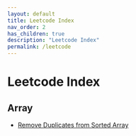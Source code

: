 ```yaml
---
layout: default
title: Leetcode Index
nav_order: 2
has_children: true
description: "Leetcode Index"
permalink: /leetcode
---
```



# Leetcode Index
## Array
* [Remove Duplicates from Sorted Array](https://shaffron.github.io/leetcode/emove-duplicates-from-sorted-array)
